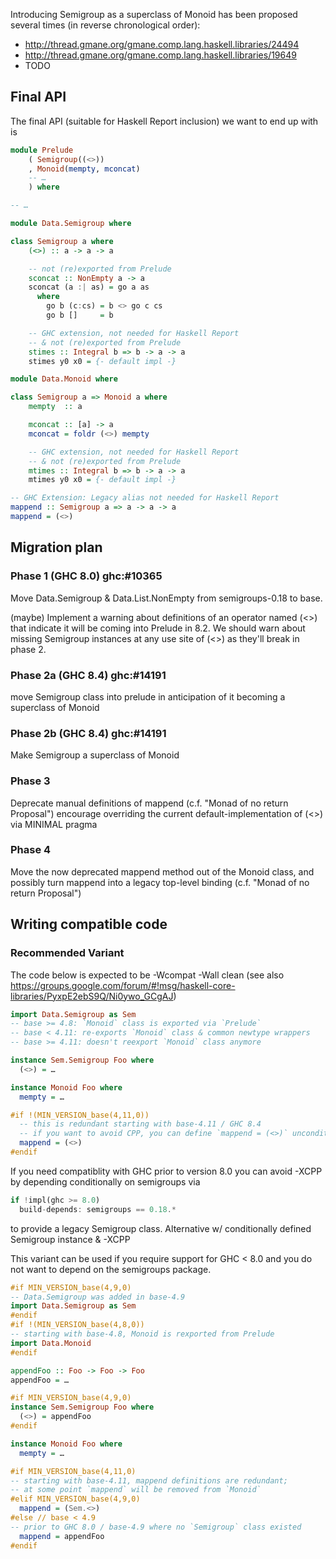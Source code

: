 Introducing Semigroup as a superclass of Monoid has been proposed several times (in reverse chronological order):

* http://thread.gmane.org/gmane.comp.lang.haskell.libraries/24494
* http://thread.gmane.org/gmane.comp.lang.haskell.libraries/19649
* TODO

## Final API

The final API (suitable for Haskell Report inclusion) we want to end up with is

```haskell
module Prelude 
    ( Semigroup((<>))
    , Monoid(mempty, mconcat)
    -- …
    ) where

-- …

module Data.Semigroup where

class Semigroup a where
    (<>) :: a -> a -> a

    -- not (re)exported from Prelude
    sconcat :: NonEmpty a -> a
    sconcat (a :| as) = go a as
      where
        go b (c:cs) = b <> go c cs
        go b []     = b

    -- GHC extension, not needed for Haskell Report
    -- & not (re)exported from Prelude
    stimes :: Integral b => b -> a -> a
    stimes y0 x0 = {- default impl -}
```

```haskell
module Data.Monoid where

class Semigroup a => Monoid a where
    mempty  :: a

    mconcat :: [a] -> a
    mconcat = foldr (<>) mempty

    -- GHC extension, not needed for Haskell Report
    -- & not (re)exported from Prelude
    mtimes :: Integral b => b -> a -> a
    mtimes y0 x0 = {- default impl -}

-- GHC Extension: Legacy alias not needed for Haskell Report
mappend :: Semigroup a => a -> a -> a
mappend = (<>)
```

## Migration plan

### Phase 1 (GHC 8.0) ​ghc:#10365

Move Data.Semigroup & Data.List.NonEmpty from semigroups-0.18 to base. 

(maybe) Implement a warning about definitions of an operator named (<>) that indicate it will be coming into Prelude in 8.2. We should warn about missing Semigroup instances at any use site of (<>) as they'll break in phase 2. 

### Phase 2a (GHC 8.4) ​ghc:#14191

move Semigroup class into prelude in anticipation of it becoming a superclass of Monoid 

### Phase 2b (GHC 8.4) ​ghc:#14191

Make Semigroup a superclass of Monoid 

### Phase 3

Deprecate manual definitions of mappend (c.f. "Monad of no return Proposal")
    encourage overriding the current default-implementation of (<>) via MINIMAL pragma 

### Phase 4

Move the now deprecated mappend method out of the Monoid class, and possibly turn mappend into a legacy top-level binding (c.f. "Monad of no return Proposal") 

## Writing compatible code
### Recommended Variant

The code below is expected to be -Wcompat -Wall clean (see also ​https://groups.google.com/forum/#!msg/haskell-core-libraries/PyxpE2ebS9Q/Ni0ywo_GCgAJ)

```haskell
import Data.Semigroup as Sem
-- base >= 4.8: `Monoid` class is exported via `Prelude`
-- base < 4.11: re-exports `Monoid` class & common newtype wrappers
-- base >= 4.11: doesn't reexport `Monoid` class anymore

instance Sem.Semigroup Foo where
  (<>) = …

instance Monoid Foo where
  mempty = …

#if !(MIN_VERSION_base(4,11,0))
  -- this is redundant starting with base-4.11 / GHC 8.4
  -- if you want to avoid CPP, you can define `mappend = (<>)` unconditionally
  mappend = (<>)
#endif
```

If you need compatiblity with GHC prior to version 8.0 you can avoid -XCPP by depending conditionally on semigroups via

```haskell
if !impl(ghc >= 8.0)
  build-depends: semigroups == 0.18.*
```

to provide a legacy Semigroup class.
Alternative w/ conditionally defined Semigroup instance & -XCPP

This variant can be used if you require support for GHC < 8.0 and you do not want to depend on the semigroups package.

```haskell
#if MIN_VERSION_base(4,9,0)
-- Data.Semigroup was added in base-4.9
import Data.Semigroup as Sem
#endif
#if !(MIN_VERSION_base(4,8,0))
-- starting with base-4.8, Monoid is rexported from Prelude
import Data.Monoid
#endif

appendFoo :: Foo -> Foo -> Foo
appendFoo = …

#if MIN_VERSION_base(4,9,0)
instance Sem.Semigroup Foo where
  (<>) = appendFoo
#endif

instance Monoid Foo where
  mempty = …

#if MIN_VERSION_base(4,11,0)
-- starting with base-4.11, mappend definitions are redundant;
-- at some point `mappend` will be removed from `Monoid`
#elif MIN_VERSION_base(4,9,0)
  mappend = (Sem.<>)
#else // base < 4.9
-- prior to GHC 8.0 / base-4.9 where no `Semigroup` class existed
  mappend = appendFoo
#endif
```


